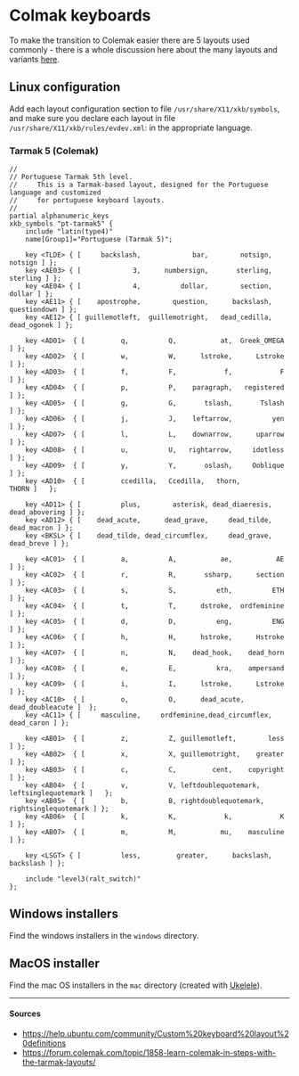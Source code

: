 # Colmak keyboards

To make the transition to Colemak easier there are 5 layouts used commonly - there is a whole discussion here about the many layouts and variants [here](https://forum.colemak.com/topic/1858-learn-colemak-in-steps-with-the-tarmak-layouts/).

## Linux configuration

Add each layout configuration section to file `/usr/share/X11/xkb/symbols`, and make sure you declare each layout in file `/usr/share/X11/xkb/rules/evdev.xml`: in the appropriate language.

### Tarmak 5 (Colemak)
```
//
// Portuguese Tarmak 5th level.
//     This is a Tarmak-based layout, designed for the Portuguese language and customized
//     for portuguese keyboard layouts.
//
partial alphanumeric_keys
xkb_symbols "pt-tarmak5" {
	include "latin(type4)"
    name[Group1]="Portuguese (Tarmak 5)";

    key <TLDE> { [     backslash,             bar,        notsign,          notsign ] };
    key <AE03> { [             3,      numbersign,       sterling,         sterling ] };
    key <AE04> { [             4,          dollar,        section,           dollar ] };
    key <AE11> { [    apostrophe,        question,      backslash,     questiondown ] };
    key <AE12> { [ guillemotleft,  guillemotright,   dead_cedilla,      dead_ogonek ] };

    key <AD01>  { [         q,          Q,           at,  Greek_OMEGA ] };
    key <AD02>  { [         w,          W,      lstroke,      Lstroke ] };
    key <AD03>  { [         f,          F,            f,            F ] };
    key <AD04>  { [         p,          P,    paragraph,   registered ] };
    key <AD05>  { [         g,          G,       tslash,       Tslash ] };
    key <AD06>  { [         j,          J,    leftarrow,          yen ] };
    key <AD07>  { [         l,          L,    downarrow,      uparrow ] };
    key <AD08>  { [         u,          U,   rightarrow,     idotless ] };
    key <AD09>  { [         y,          Y,       oslash,     Ooblique ] };
    key <AD10>  { [         ccedilla,   Ccedilla,   thorn,        THORN ]   };

    key <AD11> { [          plus,        asterisk, dead_diaeresis,   dead_abovering ] };
    key <AD12> { [    dead_acute,      dead_grave,     dead_tilde,      dead_macron ] };
    key <BKSL> { [    dead_tilde, dead_circumflex,     dead_grave,       dead_breve ] };

    key <AC01>  { [         a,          A,           ae,           AE ] };
    key <AC02>  { [         r,          R,       ssharp,      section ] };
    key <AC03>  { [         s,          S,          eth,          ETH ] };
    key <AC04>  { [         t,          T,      dstroke,  ordfeminine ] };
    key <AC05>  { [         d,          D,          eng,          ENG ] };
    key <AC06>  { [         h,          H,      hstroke,      Hstroke ] };
    key <AC07>  { [         n,          N,    dead_hook,    dead_horn ] };
    key <AC08>  { [         e,          E,          kra,    ampersand ] };
    key <AC09>  { [         i,          I,      lstroke,      Lstroke ] };
    key <AC10>  { [         o,          O,      dead_acute, dead_doubleacute ]  };
    key <AC11> { [     masculine,     ordfeminine,dead_circumflex,       dead_caron ] };

    key <AB01>  { [         z,          Z, guillemotleft,        less ] };
    key <AB02>  { [         x,          X, guillemotright,    greater ] };
    key <AB03>  { [         c,          C,         cent,    copyright ] };
    key <AB04>  { [         v,          V, leftdoublequotemark, leftsinglequotemark ]   };
    key <AB05>  { [         b,          B, rightdoublequotemark, rightsinglequotemark ] };
    key <AB06>  { [         k,          K,            k,            K ] };
    key <AB07>  { [         m,          M,           mu,    masculine ] };

    key <LSGT> { [          less,         greater,      backslash,        backslash ] };

    include "level3(ralt_switch)"
};
```

## Windows installers
Find the windows installers in the `windows` directory.

## MacOS installer
Find the mac OS installers in the `mac` directory (created with [Ukelele](https://software.sil.org/ukelele/)).

---
#### Sources
- https://help.ubuntu.com/community/Custom%20keyboard%20layout%20definitions
- https://forum.colemak.com/topic/1858-learn-colemak-in-steps-with-the-tarmak-layouts/